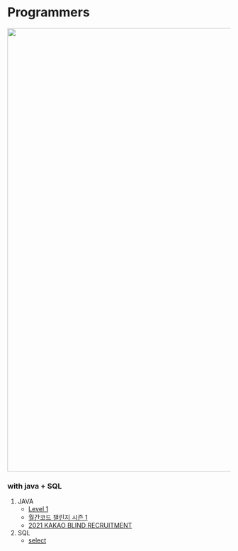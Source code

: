 # Programmers
<img src ="https://media.vlpt.us/post-images/wan088/fd59d910-bdf2-11e9-819b-6f75e16b2f5e/.jpg" width="1000">

### with java + SQL

1. JAVA
     + [Level 1](https://github.com/YH-LEE21/Programmers/tree/main/src/main/java/level1)   
     + [월간코드 챌린지 시즌 1](https://github.com/YH-LEE21/Programmers/tree/main/src/main/java/%EC%9B%94%EA%B0%84%20%EC%BD%94%EB%93%9C%20%EC%B1%8C%EB%A6%B0%EC%A7%80%20%EC%8B%9C%EC%A6%8C1)
     + [2021 KAKAO BLIND RECRUITMENT](https://github.com/YH-LEE21/Programmers/tree/main/src/main/java/2021%20KAKAO%20BLIND%20RECRUITMENT)
2. SQL
     + [select](https://github.com/YH-LEE21/Programmers/tree/main/src/main/SQL/select)

